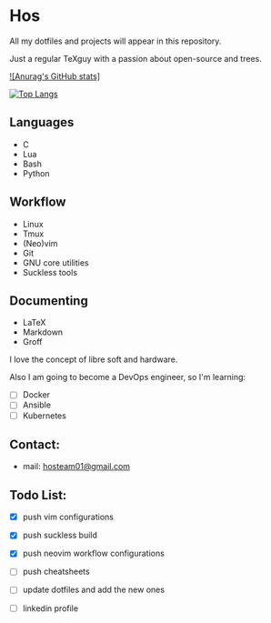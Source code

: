 # Hos

All my dotfiles and projects will appear in this repository.

Just a regular TeXguy with a passion about open-source and trees.

[![Anurag's GitHub stats]](https://github-readme-stats.vercel.app/api?username=hossein-lap&show_icons=true&theme=dark)

[![Top Langs](https://github-readme-stats.vercel.app/api/top-langs/?username=hossein-lap&layout=compact&langs_count=8&theme=dark)](https://github.com/anuraghazra/github-readme-stats) 



## Languages

- C
- Lua
- Bash
- Python

## Workflow

- Linux
- Tmux
- (Neo)vim
- Git
- GNU core utilities
- Suckless tools

## Documenting
- LaTeX
- Markdown
- Groff

I love the concept of libre soft and hardware.

Also I am going to become a DevOps engineer, so I'm learning:

- [ ] Docker
- [ ] Ansible
- [ ] Kubernetes

## Contact:

- mail: hosteam01@gmail.com

## Todo List:

- [x] push vim configurations
- [x] push suckless build
- [x] push neovim workflow configurations
- [ ] push cheatsheets
- [ ] update dotfiles and add the new ones
- [ ] linkedin profile


